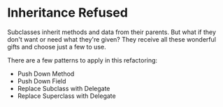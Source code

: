# Inheritance Refused

Subclasses inherit methods and data from their parents. But what if they don't want or need what they're given? They receive all these wonderful gifts and choose just a few to use.

There are a few patterns to apply in this refactoring:

* Push Down Method
* Push Down Field
* Replace Subclass with Delegate
* Replace Superclass with Delegate